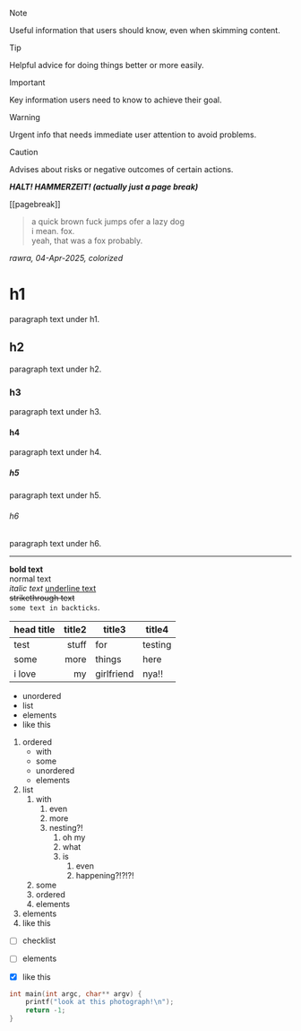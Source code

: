 ﻿> [!NOTE]
> Useful information that users should know, even when skimming content.

> [!TIP]
> Helpful advice for doing things better or more easily.

> [!IMPORTANT]
> Key information users need to know to achieve their goal.

> [!WARNING]
> Urgent info that needs immediate user attention to avoid problems.

> [!CAUTION]
> Advises about risks or negative outcomes of certain actions.

***HALT! HAMMERZEIT! (actually just a page break)***

[[pagebreak]]

> a quick brown fuck jumps ofer a lazy dog  
> i mean. fox.  
> yeah, that was a fox probably.  

*rawra, 04-Apr-2025, colorized*

# h1
paragraph text under h1.

## h2
paragraph text under h2.

### h3
paragraph text under h3.

#### h4
paragraph text under h4.

##### h5
paragraph text under h5.

###### h6
paragraph text under h6.


---

**bold text**  
normal text  
*italic text*
<u>underline text</u>  
~~strikethrough text~~  
`some text in backticks`.

|  head title  |    title2    |    title3    |    title4    |
| ------------ | -----------: | ------------ | ------------ |
|     test     |     stuff    | for          |   testing    |
|    some      |   more       |    things    |  here        |
|     i love   |    my        |  girlfriend  |    nya!!     |


- unordered
- list
- elements
- like this

1. ordered
    - with
    - some
    - unordered
    - elements
2. list
    1. with
        1. even
        2. more
        3. nesting?!
            1. oh my
            2. what
            3. is
                1. even
                2. happening?!?!?!
    2. some
    3. ordered
    4. elements
3. elements
4. like this


- [ ] checklist
- [ ] elements
- [x] like this


```c
int main(int argc, char** argv) {
    printf("look at this photograph!\n");
    return -1;
}
```